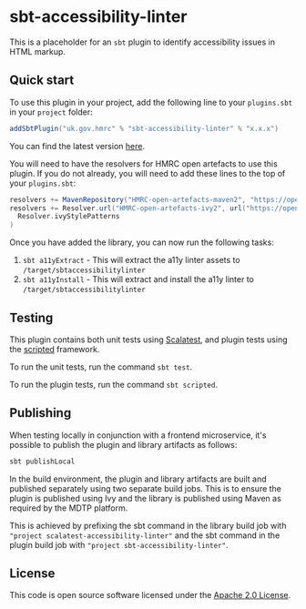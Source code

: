 
# sbt-accessibility-linter

This is a placeholder for an `sbt` plugin to identify accessibility issues in HTML markup.

## Quick start

To use this plugin in your project, add the following line to your `plugins.sbt` in your `project` folder:

```scala
addSbtPlugin("uk.gov.hmrc" % "sbt-accessibility-linter" % "x.x.x")
```

You can find the latest version [here](https://github.com/hmrc/sbt-accessibility-linter/tags).

You will need to have the resolvers for HMRC open artefacts to use this plugin. If you do not already, you will need to
add these lines to the top of your `plugins.sbt`:

```scala
resolvers += MavenRepository("HMRC-open-artefacts-maven2", "https://open.artefacts.tax.service.gov.uk/maven2")
resolvers += Resolver.url("HMRC-open-artefacts-ivy2", url("https://open.artefacts.tax.service.gov.uk/ivy2"))(
  Resolver.ivyStylePatterns
)
```

Once you have added the library, you can now run the following tasks:

1. `sbt a11yExtract` - This will extract the a11y linter assets to `/target/sbtaccessibilitylinter`
1. `sbt a11yInstall` - This will extract and install the a11y linter to `/target/sbtaccessibilitylinter`

## Testing

This plugin contains both unit tests using [Scalatest](https://www.scalatest.org/), and plugin tests using the 
[scripted](https://www.scala-sbt.org/1.x/docs/Testing-sbt-plugins.html) framework.

To run the unit tests, run the command `sbt test`.

To run the plugin tests, run the command `sbt scripted`.

## Publishing

When testing locally in conjunction with a frontend microservice, it's possible to publish the plugin and
library artifacts as follows:

```bash
sbt publishLocal
```

In the build environment, the plugin and library artifacts are built and published separately using two separate build jobs.
This is to ensure the plugin is published using Ivy and the library is published using Maven as required
by the MDTP platform.

This is achieved by prefixing the sbt command in the library build job with `"project scalatest-accessibility-linter"` 
and the sbt command in the plugin build job with `"project sbt-accessibility-linter"`.

## License

This code is open source software licensed under the [Apache 2.0 License]("http://www.apache.org/licenses/LICENSE-2.0.html").
